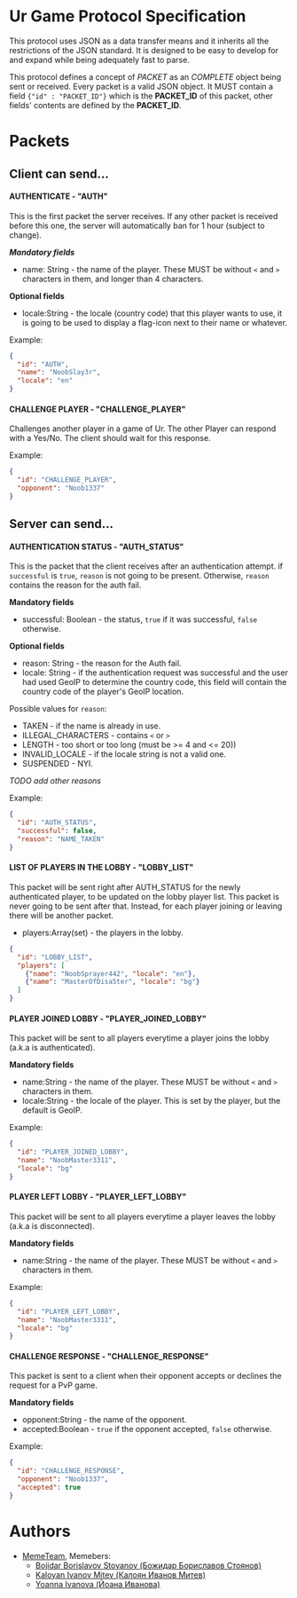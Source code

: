 # Ur Game Protocol Specification

This protocol uses JSON as a data transfer means and it inherits
all the restrictions of the JSON standard. It is designed to be
easy to develop for and expand while being adequately fast to parse.

This protocol defines a concept of _PACKET_ as an _COMPLETE_ object being
sent or received. Every packet is a valid JSON object. It MUST contain
a field `{"id" : "PACKET_ID"}` which is the **PACKET_ID** of this packet, other
fields' contents are defined by the **PACKET_ID**.

# Packets
## Client can send...
#### AUTHENTICATE - "AUTH"

This is the first packet the server receives. If any other packet is received before this one, the server will automatically ban for 1 hour (subject to change).

_**Mandatory fields**_
* name: String - the name of the player. These MUST be without `<` and `>` characters in them, and longer than 4 characters.

**Optional fields**
* locale:String - the locale (country code) that this player wants to use, it is going to be used to display a flag-icon next to their name or whatever.

Example:
```json
{
  "id": "AUTH",
  "name": "NoobSlay3r",
  "locale": "en"
}
```

#### CHALLENGE PLAYER - "CHALLENGE_PLAYER"
Challenges another player in a game of Ur.
The other Player can respond with a Yes/No. The client should wait for this response.

Example: 
```json
{
  "id": "CHALLENGE_PLAYER",
  "opponent": "Noob1337"
}
```
## Server can send...

#### AUTHENTICATION STATUS - "AUTH_STATUS"
This is the packet that the client receives after an authentication attempt.
if `successful` is `true`, `reason` is not going to be present.
Otherwise, `reason` contains the reason for the auth fail.

**Mandatory fields** 
* successful: Boolean - the status, `true` if it was successful, `false` otherwise.

**Optional fields**
* reason: String - the reason for the Auth fail.
* locale: String - if the authentication request was successful and the user had used GeoIP to determine the country
code, this field will contain the country code of the player's GeoIP location.

Possible values for `reason`:
* TAKEN - if the name is already in use.
* ILLEGAL_CHARACTERS - contains `<` or `>` 
* LENGTH - too short or too long (must be >= 4 and <= 20))
* INVALID_LOCALE - if the locale string is not a valid one.
* SUSPENDED - NYI.

*TODO add other reasons*

Example:

```json
{
  "id": "AUTH_STATUS",
  "successful": false,
  "reason": "NAME_TAKEN"
}
```
#### LIST OF PLAYERS IN THE LOBBY - "LOBBY_LIST"
This packet will be sent right after AUTH_STATUS for the newly authenticated player,
to be updated on the lobby player list. This packet is never going to be sent after that.
Instead, for each player joining or leaving there will be another packet.

* players:Array(set) - the players in the lobby.

```json
{
  "id": "LOBBY_LIST",
  "players": [
    {"name": "NoobSprayer442", "locale": "en"},
    {"name": "MasterOfDisa5ter", "locale": "bg"}
  ]
}
```

#### PLAYER JOINED LOBBY - "PLAYER_JOINED_LOBBY"
This packet will be sent to all players everytime a player joins the lobby (a.k.a is authenticated).

**Mandatory fields**

- name:String - the name of the player. These MUST be without `<` and `>` characters in them.
- locale:String - the locale of the player. This is set by the player, but the default is GeoIP.

Example:
```json
{
  "id": "PLAYER_JOINED_LOBBY",
  "name": "NoobMaster3311",
  "locale": "bg"
}
```

#### PLAYER LEFT LOBBY - "PLAYER_LEFT_LOBBY"
This packet will be sent to all players everytime a player leaves the lobby (a.k.a is disconnected).

**Mandatory fields**

- name:String - the name of the player. These MUST be without `<` and `>` characters in them.

Example:
```json
{
  "id": "PLAYER_LEFT_LOBBY",
  "name": "NoobMaster3311",
  "locale": "bg"
}
```

#### CHALLENGE RESPONSE - "CHALLENGE_RESPONSE"
This packet is sent to a client when their opponent accepts or declines the request for a PvP game.

**Mandatory fields**
* opponent:String - the name of the opponent.
* accepted:Boolean - `true` if the opponent accepted, `false` otherwise.

Example:
```json
{
  "id": "CHALLENGE_RESPONSE",
  "opponent": "Noob1337",
  "accepted": true
}
```


# Authors
* [MemeTeam](mailto://memeteam1997@gmail.com), Memebers:
    * [Bojidar Borislavov Stoyanov (Божидар Бориславов Стоянов)](mailto://glav0r3zzz4@gmail.com)
    * [Kaloyan Ivanov Mitev (Калоян Иванов Митев)](http://todo.com)
    * [Yoanna Ivanova (Йоана Иванова)](http://todo.com)

